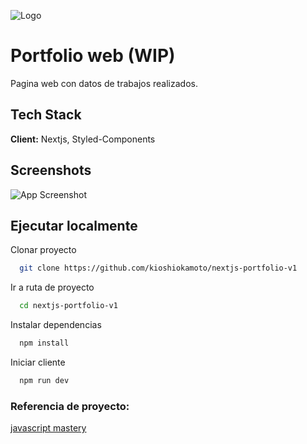 ![Logo](https://dev-to-uploads.s3.amazonaws.com/uploads/articles/th5xamgrr6se0x5ro4g6.png)

# Portfolio web (WIP)

Pagina web con datos de trabajos realizados.

## Tech Stack

**Client:** Nextjs, Styled-Components

## Screenshots

![App Screenshot](https://via.placeholder.com/468x300?text=App+Screenshot+Here)

## Ejecutar localmente

Clonar proyecto

```bash
  git clone https://github.com/kioshiokamoto/nextjs-portfolio-v1
```

Ir a ruta de proyecto

```bash
  cd nextjs-portfolio-v1
```

Instalar dependencias

```bash
  npm install
```

Iniciar cliente

```bash
  npm run dev
```

### Referencia de proyecto:

[javascript mastery](https://www.youtube.com/channel/UCmXmlB4-HJytD7wek0Uo97A)
